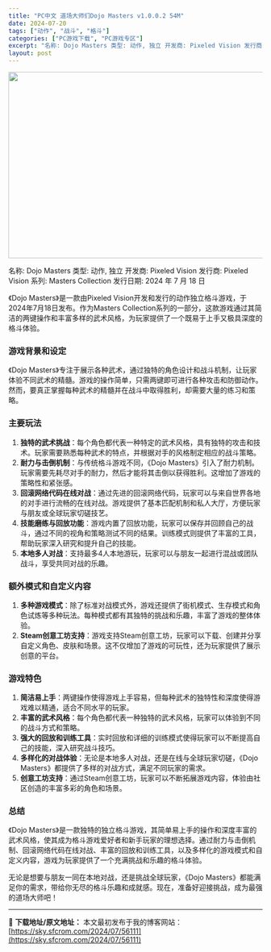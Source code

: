 ```yaml
---
title: "PC中文 道场大师们Dojo Masters v1.0.0.2 54M"
date: 2024-07-20
tags: ["动作", "战斗", "格斗"]
categories: ["PC游戏下载", "PC游戏专区"]
excerpt: "名称: Dojo Masters 类型: 动作, 独立 开发商: Pixeled Vision 发行商: Pixeled Vision 系列: Masters Collection 发行日期: 2024 年 7 月 18 日 《Dojo Masters》是一款由Pixeled Vision开发和发行&hellip;"
layout: post
---
```


<img class="aligncenter size-full wp-image-56112" src="https://sky.sfcrom.com/wp-content/uploads/2024/07/2024072007032889.webp" alt="" width="660" height="370" />

名称: Dojo Masters
类型: 动作, 独立
开发商: Pixeled Vision
发行商: Pixeled Vision
系列: Masters Collection
发行日期: 2024 年 7 月 18 日

《Dojo Masters》是一款由Pixeled Vision开发和发行的动作独立格斗游戏，于2024年7月18日发布。作为Masters Collection系列的一部分，这款游戏通过其简洁的两键操作和丰富多样的武术风格，为玩家提供了一个既易于上手又极具深度的格斗体验。
<h3>游戏背景和设定</h3>
《Dojo Masters》专注于展示各种武术，通过独特的角色设计和战斗机制，让玩家体验不同武术的精髓。游戏的操作简单，只需两键即可进行各种攻击和防御动作。然而，要真正掌握每种武术的精髓并在战斗中取得胜利，却需要大量的练习和策略。
<h3>主要玩法</h3>
<ol>
 	<li><strong>独特的武术挑战</strong>：每个角色都代表一种特定的武术风格，具有独特的攻击和技术。玩家需要熟悉每种武术的特点，并根据对手的风格制定相应的战斗策略。</li>
 	<li><strong>耐力与击倒机制</strong>：与传统格斗游戏不同，《Dojo Masters》引入了耐力机制。玩家需要先耗尽对手的耐力，然后才能将其击倒以获得胜利。这增加了游戏的策略性和紧张感。</li>
 	<li><strong>回滚网络代码在线对战</strong>：通过先进的回滚网络代码，玩家可以与来自世界各地的对手进行流畅的在线对战。游戏提供了基本匹配机制和私人大厅，方便玩家与朋友或全球玩家切磋技艺。</li>
 	<li><strong>技能磨练与回放功能</strong>：游戏内置了回放功能，玩家可以保存并回顾自己的战斗，通过不同的视角和策略测试不同的结果。训练模式则提供了丰富的工具，帮助玩家深入研究和提升自己的技能。</li>
 	<li><strong>本地多人对战</strong>：支持最多4人本地游玩，玩家可以与朋友一起进行混战或团队战斗，享受共同对战的乐趣。</li>
</ol>
<h3>额外模式和自定义内容</h3>
<ol>
 	<li><strong>多种游戏模式</strong>：除了标准对战模式外，游戏还提供了街机模式、生存模式和角色试炼等多种玩法。每种模式都有其独特的挑战和乐趣，丰富了游戏的整体体验。</li>
 	<li><strong>Steam创意工坊支持</strong>：游戏支持Steam创意工坊，玩家可以下载、创建并分享自定义角色、皮肤和场景。这不仅增加了游戏的可玩性，还为玩家提供了展示创意的平台。</li>
</ol>
<h3>游戏特色</h3>
<ol>
 	<li><strong>简洁易上手</strong>：两键操作使得游戏上手容易，但每种武术的独特性和深度使得游戏难以精通，适合不同水平的玩家。</li>
 	<li><strong>丰富的武术风格</strong>：每个角色都代表一种独特的武术风格，玩家可以体验到不同的战斗方式和策略。</li>
 	<li><strong>强大的回放和训练工具</strong>：实时回放和详细的训练模式使得玩家可以不断提高自己的技能，深入研究战斗技巧。</li>
 	<li><strong>多样化的对战体验</strong>：无论是本地多人对战，还是在线与全球玩家切磋，《Dojo Masters》都提供了多样的对战方式，满足不同玩家的需求。</li>
 	<li><strong>创意工坊支持</strong>：通过Steam创意工坊，玩家可以不断拓展游戏内容，体验由社区创造的丰富多彩的角色和场景。</li>
</ol>
<h3>总结</h3>
《Dojo Masters》是一款独特的独立格斗游戏，其简单易上手的操作和深度丰富的武术风格，使其成为格斗游戏爱好者和新手玩家的理想选择。通过耐力与击倒机制、回滚网络代码在线对战、丰富的回放和训练工具，以及多样化的游戏模式和自定义内容，游戏为玩家提供了一个充满挑战和乐趣的格斗体验。

无论是想要与朋友一同在本地对战，还是挑战全球玩家，《Dojo Masters》都能满足你的需求，带给你无尽的格斗乐趣和成就感。现在，准备好迎接挑战，成为最强的道场大师吧！

---
📖 **下载地址/原文地址：** 本文最初发布于我的博客网站：[https://sky.sfcrom.com/2024/07/56111](https://sky.sfcrom.com/2024/07/56111)
